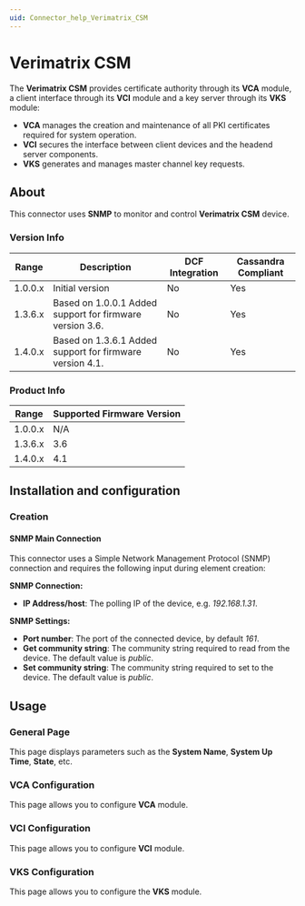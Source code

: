 ```yaml
---
uid: Connector_help_Verimatrix_CSM
---
```


# Verimatrix CSM

The **Verimatrix CSM** provides certificate authority through its **VCA** module, a client interface through its **VCI** module and a key server through its **VKS** module:

- **VCA** manages the creation and maintenance of all PKI certificates required for system operation.
- **VCI** secures the interface between client devices and the headend server components.
- **VKS** generates and manages master channel key requests.

## About

This connector uses **SNMP** to monitor and control **Verimatrix CSM** device.

### Version Info

| Range     | Description                                              | DCF Integration     | Cassandra Compliant     |
|------------------|----------------------------------------------------------|---------------------|-------------------------|
| 1.0.0.x          | Initial version                                          | No                  | Yes                     |
| 1.3.6.x          | Based on 1.0.0.1 Added support for firmware version 3.6. | No                  | Yes                     |
| 1.4.0.x          | Based on 1.3.6.1 Added support for firmware version 4.1. | No                  | Yes                     |

### Product Info

| Range | Supported Firmware Version |
|------------------|-----------------------------|
| 1.0.0.x          | N/A                         |
| 1.3.6.x          | 3.6                         |
| 1.4.0.x          | 4.1                         |

## Installation and configuration

### Creation

#### SNMP Main Connection

This connector uses a Simple Network Management Protocol (SNMP) connection and requires the following input during element creation:

**SNMP Connection:**

- **IP Address/host**: The polling IP of the device, e.g. *192.168.1.31*.

**SNMP Settings:**

- **Port number**: The port of the connected device, by default *161*.
- **Get community string**: The community string required to read from the device. The default value is *public*.
- **Set community string**: The community string required to set to the device. The default value is *public*.

## Usage

### General Page

This page displays parameters such as the **System Name**, **System Up Time**, **State**, etc.

### VCA Configuration

This page allows you to configure **VCA** module.

### VCI Configuration

This page allows you to configure **VCI** module.

### VKS Configuration

This page allows you to configure the **VKS** module.
